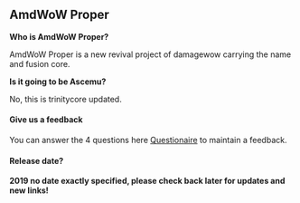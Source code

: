 ## AmdWoW Proper


**Who is AmdWoW Proper?**

AmdWoW Proper is a new revival project of damagewow carrying the name and fusion core.

**Is it going to be Ascemu?**

No, this is trinitycore updated.


#### Give us a feedback
You can answer the 4 questions here [Questionaire](https://forms.gle/QRojEezreqkTrsFWA) to maintain a feedback.


#### Release date?
**2019 no date exactly specified, please check back later for updates and new links!**

